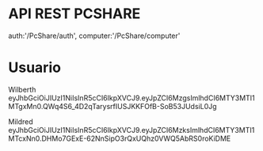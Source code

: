  # API REST PCSHARE

 
 
 auth:'/PcShare/auth',
 computer:'/PcShare/computer'

 # Usuario 

Wilberth
eyJhbGciOiJIUzI1NiIsInR5cCI6IkpXVCJ9.eyJpZCI6MzgsImlhdCI6MTY3MTI1MTgxMn0.QWq4S6_4D2qTarysrfIUSJKKFOfB-SoB53JUdsiL0Jg

Mildred
eyJhbGciOiJIUzI1NiIsInR5cCI6IkpXVCJ9.eyJpZCI6MzksImlhdCI6MTY3MTI1MTcxNn0.DHMo7GExE-62NnSipO3rQxUQhz0VWQ5AbRS0roKiDME